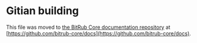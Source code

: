 Gitian building
================

This file was moved to [the BitRub Core documentation repository](https://github.com/bitrub-core/docs/blob/master/gitian-building.md) at [https://github.com/bitrub-core/docs](https://github.com/bitrub-core/docs).
